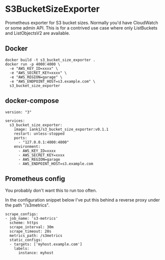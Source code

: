 # S3BucketSizeExporter

Prometheus exporter for S3 bucket sizes. Normally you'd have CloudWatch or some
admin API. This is for a contrived use case where only ListBuckets and
ListObjectsV2 are available.

## Docker

```
docker build -t s3_bucket_size_exporter .
docker run -p 4000:4000 \
  -e "AWS_KEY_ID=xxxx" \
  -e "AWS_SECRET_KEY=xxxx" \
  -e "AWS_REGION=garage" \
  -e "AWS_ENDPOINT_HOST=s3.example.com" \
  s3_bucket_size_exporter
```

## docker-compose

```
version: "3"

services:
  s3_bucket_size_exporter:
    image: iank1/s3_bucket_size_exporter:v0.1.1
    restart: unless-stopped
    ports:
      - "127.0.0.1:4000:4000"
    environment:
      - AWS_KEY_ID=xxxx
      - AWS_SECRET_KEY=xxxx
      - AWS_REGION=garage
      - AWS_ENDPOINT_HOST=s3.example.com
```

## Prometheus config

You probably don't want this to run too often.

In the configuration snippet below I've put this behind a reverse proxy under the path "/s3metrics".

```
scrape_configs:
- job_name: 's3-metrics'
  scheme: https
  scrape_interval: 30m
  scrape_timeout: 20s
  metrics_path: /s3metrics
  static_configs:
  - targets: ['myhost.example.com']
    labels:
      instance: myhost
```
